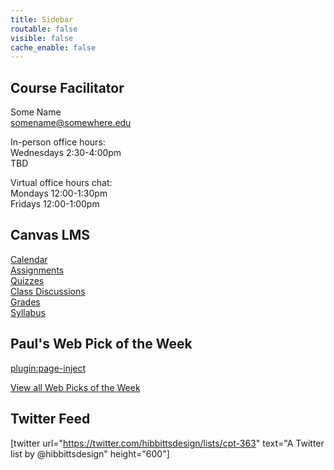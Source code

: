 ```yaml
---
title: Sidebar
routable: false
visible: false
cache_enable: false
---
```


## Course Facilitator
Some Name  
<somename@somewhere.edu>   

In-person office hours:  
Wednesdays 2:30-4:00pm  
TBD  

Virtual office hours chat:  
Mondays 12:00-1:30pm   
Fridays 12:00-1:00pm

## Canvas LMS
[Calendar](https://sso.canvaslms.com/calendar)  
[Assignments](https://sso.canvaslms.com/courses/1413912/assignments)  
[Quizzes](https://sso.canvaslms.com/courses/1413912/quizzes)  
[Class Discussions](https://sso.canvaslms.com/courses/1413912/discussion_topics)  
[Grades](https://sso.canvaslms.com/courses/1413912/grades)  
[Syllabus](https://sso.canvaslms.com/courses/1413912/assignments/syllabus)

## Paul's Web Pick of the Week
[plugin:page-inject](../all-web-picks-of-the-week/latest)

[View all Web Picks of the Week](../all-web-picks-of-the-week)

## Twitter Feed
[twitter url="https://twitter.com/hibbittsdesign/lists/cpt-363" text="A Twitter list by @hibbittsdesign" height="600"]

